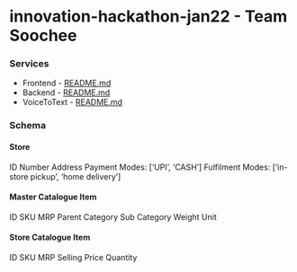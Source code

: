 # innovation-hackathon-jan22 - Team Soochee

### Services
 - Frontend - [README.md](/frontend/README.md)
 - Backend - [README.md](/backend/README.md)
 - VoiceToText - [README.md](/voiceToTextService/README.md)

### Schema

#### Store
ID
Number
Address
Payment Modes: [‘UPI’, ‘CASH’]
Fulfilment Modes: [‘in-store pickup’, ‘home delivery’]

#### Master Catalogue Item
ID
SKU
MRP
Parent Category
Sub Category
Weight
Unit

#### Store Catalogue Item
ID
SKU
MRP
Selling Price
Quantity

